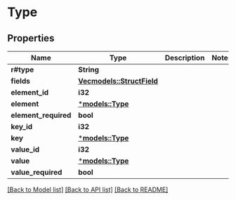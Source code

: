# Type

## Properties
Name | Type | Description | Notes
------------ | ------------- | ------------- | -------------
**r#type** | **String** |  | 
**fields** | [**Vec<models::StructField>**](StructField.md) |  | 
**element_id** | **i32** |  | 
**element** | [***models::Type**](Type.md) |  | 
**element_required** | **bool** |  | 
**key_id** | **i32** |  | 
**key** | [***models::Type**](Type.md) |  | 
**value_id** | **i32** |  | 
**value** | [***models::Type**](Type.md) |  | 
**value_required** | **bool** |  | 

[[Back to Model list]](../README.md#documentation-for-models) [[Back to API list]](../README.md#documentation-for-api-endpoints) [[Back to README]](../README.md)



